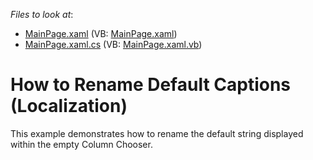 <!-- default file list -->
*Files to look at*:

* [MainPage.xaml](./CS/AgDataGrid_Localization/MainPage.xaml) (VB: [MainPage.xaml](./VB/AgDataGrid_Localization/MainPage.xaml))
* [MainPage.xaml.cs](./CS/AgDataGrid_Localization/MainPage.xaml.cs) (VB: [MainPage.xaml.vb](./VB/AgDataGrid_Localization/MainPage.xaml.vb))
<!-- default file list end -->
# How to Rename Default Captions (Localization)


<p>This example demonstrates how to rename the default string displayed within the empty Column Chooser.</p>

<br/>


